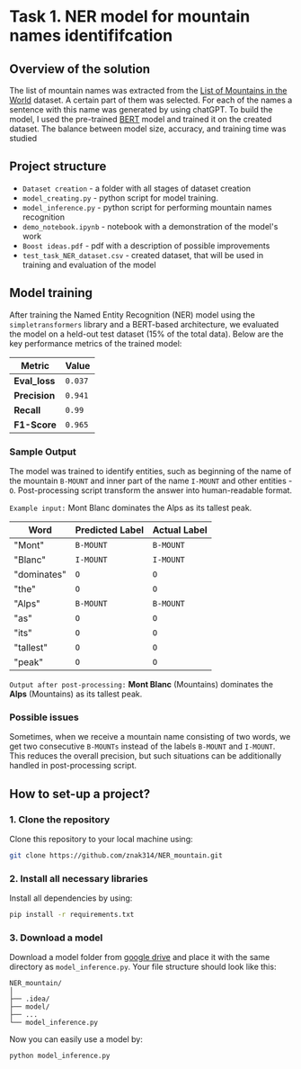 # Task 1. NER model for mountain names identififcation

## Overview of the solution
The list of mountain names was extracted from the [List of Mountains in the World](https://www.kaggle.com/datasets/codefantasy/list-of-mountains-in-the-world) dataset.
A certain part of them was selected. For each of the names a sentence with this name was generated by using chatGPT. To build the model, I used the pre-trained [BERT](https://huggingface.co/docs/transformers/model_doc/bert) model and trained it on the created dataset. The balance between model size, accuracy, and training time was studied

## Project structure
* `Dataset creation` - a folder with all stages of dataset creation
* `model_creating.py` -  python script for model training. 
* `model_inference.py` -  python script for performing mountain names recognition
* `demo_notebook.ipynb` - notebook with a demonstration of the model's work 
* `Boost ideas.pdf` - pdf with a description of possible improvements
* `test_task_NER_dataset.csv` - created dataset, that will be used in training and evaluation of the model


## Model training

After training the Named Entity Recognition (NER) model using the `simpletransformers` library and a BERT-based architecture, we evaluated the model on a held-out test dataset (15% of the total data). Below are the key performance metrics of the trained model:

| Metric        | Value   |
|---------------|---------|
| **Eval_loss** | `0.037` |
| **Precision** | `0.941` |
| **Recall**    | `0.99`  |
| **F1-Score**  | `0.965` |

### Sample Output

The model was trained to identify  entities, such as beginning of the name of the mountain  `B-MOUNT`  and inner part of the name `I-MOUNT` and other entities - `O`. Post-processing script transform the answer into human-readable format.

`Example input:`
Mont Blanc dominates the Alps as its tallest peak.

| Word         | Predicted Label | Actual Label |
|--------------|-----------------|--------------|
| "Mont"    | `B-MOUNT`       | `B-MOUNT`      |
| "Blanc"   | `I-MOUNT`       | `I-MOUNT`      |
| "dominates"      | `O`             | `O`          |
| "the"       | `O`             | `O`          |
| "Alps"       | `B-MOUNT`       | `B-MOUNT`    |
| "as"       | `O`             | `O`          |
| "its"       | `O`             | `O`          |
| "tallest"       | `O`             | `O`          |
| "peak"       | `O`             | `O`          |

`Output after post-processing:`
**Mont Blanc** (Mountains) dominates the **Alps** (Mountains) as its tallest peak.

### Possible issues
Sometimes, when we receive a mountain name consisting of two words, we get two consecutive `B-MOUNTs` instead of the labels `B-MOUNT` and `I-MOUNT`. This reduces the overall precision, but such situations can be additionally handled in post-processing script.

## How to set-up a project?
### 1. **Clone the repository**
   Clone this repository to your local machine using:

   ```bash
   git clone https://github.com/znak314/NER_mountain.git
   ```
### 2. **Install all necessary libraries**
   Install all dependencies by using:

   ```bash
   pip install -r requirements.txt
   ```
### 3. **Download a model**
   Download a model folder from [google drive](https://drive.google.com/drive/folders/1O9SIv2yvpnQjdpcuzX2833dm_pBa-874?dmr=1&ec=wgc-drive-globalnav-goto) and place it with the same directory as `model_inference.py`. Your file structure should look like this:
   ```
   NER_mountain/
│
├── .idea/ 
├── model/
├── ...
└── model_inference.py  
 ```
Now you can easily use a model by: 
```
python model_inference.py 
```
